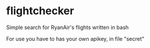 # flightchecker
Simple search for RyanAir's flights written in bash

For use you have to has your own apikey, in file "secret"
